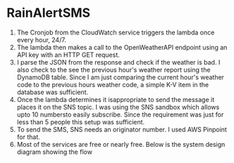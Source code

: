 # RainAlertSMS


1. The Cronjob from the CloudWatch service triggers the lambda once every hour, 24/7.
2. The lambda then makes a call to the OpenWeatherAPI endpoint using an API key with an HTTP GET request. 
3. I parse the JSON from the response and check if the weather is bad. I also check to the see the previous hour's weather report using the DynamoDB table. Since I am just comparing the current hour's weather code to the previous hours weather code, a simple K-V item in the database was sufficient. 
4. Once the lambda determines it isappropriate to send the message it places it on the SNS topic. I was using the SNS sandbox which allows upto 10 numbersto easily subscribe. Since the requirement was just for less than 5 people this setup was sufficient.
5. To send the SMS, SNS needs an originator number. I used AWS Pinpoint for that.
6. Most of the services are free or nearly free. Below is the system design diagram showing the flow
